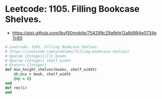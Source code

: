 # Leetcode: 1105. Filling Bookcase Shelves.


- https://gist.github.com/lbvf50mobile/754299c29afbfe12a8d984e0734e7c60

```Ruby
# Leetcode: 1105. Filling Bookcase Shelves.
# https://leetcode.com/problems/filling-bookcase-shelves/
# @param {Integer[][]} books
# @param {Integer} shelf_width
# @return {Integer}
def min_height_shelves(books, shelf_width)
    @b,@sw = book, shelf_width
    @dp = {}
end
def rec(i)
end
```
